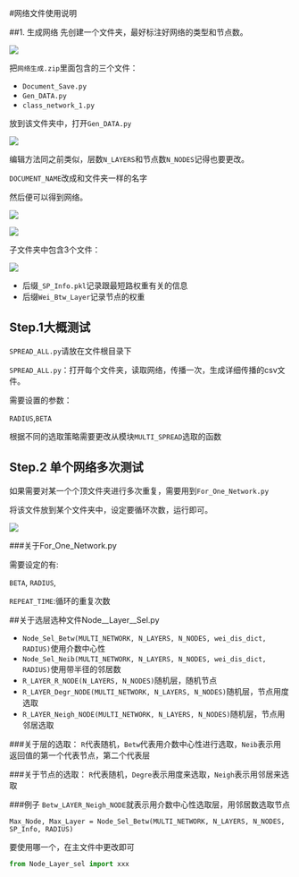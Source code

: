 #网络文件使用说明

##1. 生成网络
先创建一个文件夹，最好标注好网络的类型和节点数。

![](https://sn3301files.storage.live.com/y4mpnY1eOtLFFMV2uvKUPOwTnSGTulfR7_l_vk1RK11zB1iojyd9y8gja_rQcpUMiIRfB4grRE9axZkCGaCqVkcv-hZwESfSizYmTQZ-ksR0WatmXL1oIpnkr9dEhFHBLj7FYyXSiiF9CpsghqFE5FdYkgVyHglVyfoT5jrDVIecMWHMKqtxYBrA1KvZsE99Nx4?width=230&height=68&cropmode=none)

把`网络生成.zip`里面包含的三个文件：

- `Document_Save.py`
- `Gen_DATA.py`
- `class_network_1.py`

放到该文件夹中，打开`Gen_DATA.py`

![](https://sn3301files.storage.live.com/y4mCrTkHND18fXfs39xcbpHzLCLYsZWW6suiFmpcbkb-nTXSnpfZtBh9_ooOnrH5ypf_oZ_y95iuEu6HivpYOEJT_jvlVKtUZvfGTNQBnwQ4hGyyXQvHI3FagL2Z82kwcPPiDs2VXjT9vqAnPYHq6rvamX9N_vrMQH7CzlXoFpGA4lp60c6utm86bnGJfyhnlFo?width=802&height=258&cropmode=none)

编辑方法同之前类似，层数`N_LAYERS`和节点数`N_NODES`记得也要更改。

`DOCUMENT_NAME`改成和文件夹一样的名字

然后便可以得到网络。

![](https://sn3301files.storage.live.com/y4mqMt5vsl2k5d-1u3CDChjDDTZkBDEsa0sAxHaRDS4X5s-V48yBEs8Ux1G3FpFnTRab_KCdMQq0v8vNO604bK-EoYpUOhX_JpPmCr6Co0aT8raYQwam1fQ4VYBNFMbvCaGp-aBnPeTQEJbR9HtQVVOraYfCd3F4YfnmBSB5vGqqamehVgOktejB1ygHoX7TMrk?width=190&height=64&cropmode=none)

![](https://sn3301files.storage.live.com/y4mmcQfy7BHlbDGfr4_TcTzxB4hx2v4rs3At1pJPzrbZwY1I33GQGfYx0M9W8Hn8qWttQZLe_YY1eW3JxnqDr9nBHcX5S5mgbaLh2zxRbal_1W_YgR2Pv4LmJtWcMozKG0SjiGUi-a34NiBsuiomjA5a1s65TN4keIjG0HU9Rdm6iBd_MGWcQeS4sK52wWjV39y?width=490&height=340&cropmode=none)

子文件夹中包含3个文件：

![](https://sn3301files.storage.live.com/y4mKQpl2gMOtRNkHE0HO0nha1JXvXLd8yruqRdKyW0PfjH_E7DNQfXc0Jr1WSfysVK-3ioq6CKS5lO5Qli56EdoPw7VITmM1qR8rNu27fhTRwhv8RonUv7_CKt5-b5LQLyzSDCnzW63GMnQdq0_zWeB0D6VUdbqm9iJ4Nrqu9a-UX_H5qvSbRESmTX1LI3a_Sq7?width=322&height=70&cropmode=none)

- 后缀`_SP_Info.pkl`记录跟最短路权重有关的信息
- 后缀`Wei_Btw_Layer`记录节点的权重

## Step.1大概测试

`SPREAD_ALL.py`请放在文件根目录下

`SPREAD_ALL.py`：打开每个文件夹，读取网络，传播一次，生成详细传播的csv文件。



需要设置的参数：

`RADIUS`,`BETA`

根据不同的选取策略需要更改从模块`MULTI_SPREAD`选取的函数

## Step.2 单个网络多次测试

如果需要对某一个个顶文件夹进行多次重复，需要用到`For_One_Network.py`

将该文件放到某个文件夹中，设定要循环次数，运行即可。

![](https://sn3301files.storage.live.com/y4mR52uMpf53L_bQdEd3voe8loaA8D6u2gzIt33j1-dXfmJHX240ks5O-ZmeCCDBe1ZDxiGUvd0x0y6M3mFZ7s1Il_vwcuZAeR3pF2O9w8LyGRVacIElkY9vTHcT4XgUhYuRpEoNWTGPwexoV1l6_XBAlovE2xL03trlx5P7ObeuDqLP5DCG2KmKYt5jljYMvM8?width=326&height=142&cropmode=none)

###关于For_One_Network.py

需要设定的有:

`BETA`, `RADIUS`, 

`REPEAT_TIME`:循环的重复次数

##关于选层选种文件Node__Layer__Sel.py

- `Node_Sel_Betw(MULTI_NETWORK, N_LAYERS, N_NODES, wei_dis_dict, RADIUS)`使用介数中心性
- `Node_Sel_Neib(MULTI_NETWORK, N_LAYERS, N_NODES, wei_dis_dict, RADIUS)`使用带半径的邻居数
- `R_LAYER_R_NODE(N_LAYERS, N_NODES)`随机层，随机节点
- `R_LAYER_Degr_NODE(MULTI_NETWORK, N_LAYERS, N_NODES)`随机层，节点用度选取
- `R_LAYER_Neigh_NODE(MULTI_NETWORK, N_LAYERS, N_NODES)`随机层，节点用邻居选取

###关于层的选取：
`R`代表随机，`Betw`代表用介数中心性进行选取，`Neib`表示用
返回值的第一个代表节点，第二个代表层
	
###关于节点的选取：
`R`代表随机，`Degre`表示用度来选取，`Neigh`表示用邻居来选取

###例子
`Betw_LAYER_Neigh_NODE`就表示用介数中心性选取层，用邻居数选取节点

`Max_Node, Max_Layer = Node_Sel_Betw(MULTI_NETWORK, N_LAYERS, N_NODES, SP_Info, RADIUS)`

要使用哪一个，在主文件中更改即可

```python
from Node_Layer_sel import xxx
```
